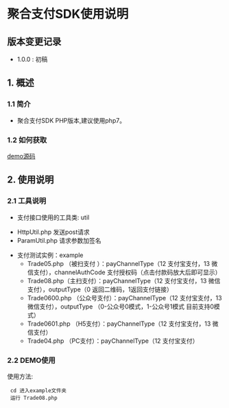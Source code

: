 
# 聚合支付SDK使用说明 #

## 版本变更记录 ##

- 1.0.0 : 初稿

## 1. 概述 ##

### 1.1 简介 ###

- 聚合支付SDK PHP版本,建议使用php7。

### 1.2 如何获取 ###


[demo源码](https://github.com/ipaynowORG/ipaynow_pay_php)


## 2. 使用说明 ##

### 2.1 工具说明 ###
- 支付接口使用的工具类: util
 * HttpUtil.php 发送post请求
 * ParamUtil.php 请求参数加签名

- 支付测试实例：example
    - Trade05.php （被扫支付 ）：payChannelType（12 支付宝支付，13 微信支付），channelAuthCode 支付授权码（点击付款码放大后即可显示）  
    - Trade08.php（主扫支付）：payChannelType（12 支付宝支付，13 微信支付），outputType（0 返回二维码，1返回支付链接）
    - Trade0600.php （公众号支付）：payChannelType（12 支付宝支付，13 微信支付），outputType （0-公众号0模式，1-公众号1模式 目前支持0模式）
    - Trade0601.php （H5支付）：payChannelType（12 支付宝支付，13 微信支付）
    - Trade04.php （PC支付）：payChannelType（12 支付宝支付）
### 2.2 DEMO使用 ###

   使用方法:  
   
     cd 进入example文件夹
     运行 Trade08.php
         
